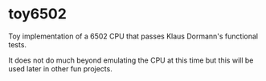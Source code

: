 # toy6502
Toy implementation of a 6502 CPU that passes Klaus Dormann's functional tests.

It does not do much beyond emulating the CPU at this time but this will be used
later in other fun projects.
